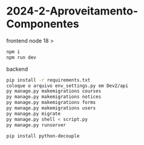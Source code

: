# 2024-2-Aproveitamento-Componentes

frontend
node 18 >
```sh
npm i
npm run dev
```

backend
```sh
pip install -r requirements.txt
coloque o arquivo env_settings.py em Dev2/api
py manage.py makemigrations courses
py manage.py makemigrations notices
py manage.py makemigrations forms
py manage.py makemigrations users
py manage.py migrate
py manage.py shell < script.py
py manage.py runserver

pip install python-decouple
```